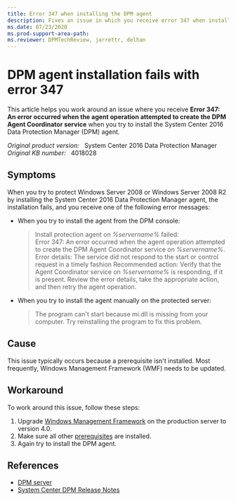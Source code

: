 ```yaml
---
title: Error 347 when installing the DPM agent
description: Fixes an issue in which you receive error 347 when installing the DPM agent on Windows Server 2008 or Windows Server 2008 R2.
ms.date: 07/23/2020
ms.prod-support-area-path: 
ms.reviewer: DPMTechReview, jarrettr, delhan
---
```

# DPM agent installation fails with error 347

This article helps you work around an issue where you receive **Error 347: An error occurred when the agent operation attempted to create the DPM Agent Coordinator service** when you try to install the System Center 2016 Data Protection Manager (DPM) agent.

_Original product version:_ &nbsp; System Center 2016 Data Protection Manager  
_Original KB number:_ &nbsp; 4018028

## Symptoms

When you try to protect Windows Server 2008 or Windows Server 2008 R2 by installing the System Center 2016 Data Protection Manager agent, the installation fails, and you receive one of the following error messages:

- When you try to install the agent from the DPM console:

    > Install protection agent on *%servername%* failed:  
    > Error 347: An error occurred when the agent operation attempted to create the DPM Agent Coordinator service on *%servername%*.  
    > Error details: The service did not respond to the start or control request in a timely fashion
    > Recommended action: Verify that the Agent Coordinator service on *%servername%* is responding, if it is present. Review the error details, take the appropriate action, and then retry the agent operation.

- When you try to install the agent manually on the protected server:

    > The program can't start because mi.dll is missing from your computer. Try reinstalling the program to fix this problem.

## Cause

This issue typically occurs because a prerequisite isn't installed. Most frequently, Windows Management Framework (WMF) needs to be updated.

## Workaround

To work around this issue, follow these steps:

1. Upgrade [Windows Management Framework](/powershell/scripting/windows-powershell/wmf/overview) on the production server to version 4.0.
2. Make sure all other [prerequisites](/system-center/dpm/prepare-environment-for-dpm#protected-workloads) are installed.
3. Again try to install the DPM agent.

## References

- [DPM server](/system-center/dpm/prepare-environment-for-dpm#dpm-server)
- [System Center DPM Release Notes](/system-center/dpm/dpm-release-notes)
